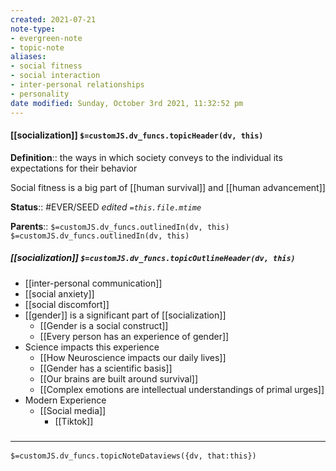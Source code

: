 ```yaml
---
created: 2021-07-21
note-type:
- evergreen-note
- topic-note
aliases:
- social fitness
- social interaction
- inter-personal relationships
- personality
date modified: Sunday, October 3rd 2021, 11:32:52 pm
---
```


#### [[socialization]] `$=customJS.dv_funcs.topicHeader(dv, this)`

**Definition**:: the ways in which society conveys to the individual its expectations for their behavior

Social fitness is a big part of [[human survival]] and [[human advancement]]

**Status**:: #EVER/SEED
*edited `=this.file.mtime`*

**Parents**:: `$=customJS.dv_funcs.outlinedIn(dv, this)`
`$=customJS.dv_funcs.outlinedIn(dv, this)`

##### [[socialization]] `$=customJS.dv_funcs.topicOutlineHeader(dv, this)`

- [[inter-personal communication]]
- [[social anxiety]]
- [[social discomfort]]
- [[gender]] is a significant part of [[socialization]]
	- [[Gender is a social construct]]
	- [[Every person has an experience of gender]]
- Science impacts this experience
	- [[How Neuroscience impacts our daily lives]]
	- [[Gender has a scientific basis]]
	- [[Our brains are built around survival]]
	- [[Complex emotions are intellectual understandings of primal urges]]
- Modern Experience
	- [[Social media]]
		- [[Tiktok]]


### <hr class="dataviews"/>

`$=customJS.dv_funcs.topicNoteDataviews({dv, that:this})`

